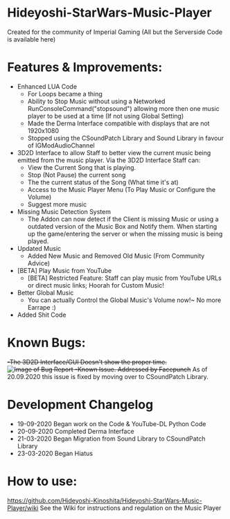 # Hideyoshi-StarWars-Music-Player
Created for the community of Imperial Gaming (All but the Serverside Code is available here)

# Features & Improvements:
- Enhanced LUA Code
    - For Loops became a thing
    - Ability to Stop Music without using a Networked RunConsoleCommand("stopsound") allowing more then
      one music player to be used at a time (If not using Global Setting)
    - Made the Derma Interface compatible with displays that are not 1920x1080
    - Stopped using the CSoundPatch Library and Sound Library in favour of IGModAudioChannel
- 3D2D Interface to allow Staff to better view the current music being emitted from the music player. Via the 3D2D Interface Staff can:
    - View the Current Song that is playing.
    - Stop (Not Pause) the current song
    - The the current status of the Song (What time it's at)
    - Access to the Music Player Menu (To Play Music or Configure the Volume)
    - Suggest more music
- Missing Music Detection System
    - The Addon can now detect if the Client is missing Music or using a outdated version of the Music Box and Notify them. When starting up the game/entering the server or when the missing music is being played.
- Updated Music
    - Added New Music and Removed Old Music (From Community Advice)
- [BETA] Play Music from YouTube
    - [BETA] Restricted Feature: Staff can play music from YouTube URLs or direct music links; Hoorah for Custom Music!
- Better Global Music
    - You can actually Control the Global Music's Volume now!~ No more Earrape :)
- Added Shit Code

# Known Bugs:
~~-The 3D2D Interface/GUI Doesn't show the proper time.
![Image of Bug Report](https://i.imgur.com/pGd9176.jpg)
    -Known Issue. Addressed by Facepunch~~
As of 20.09.2020 this issue is fixed by moving over to CSoundPatch Library.

# Development Changelog
- 19-09-2020
    Began work on the Code & YouTube-DL Python Code
- 20-09-2020 
    Completed Derma Interface
- 21-03-2020
    Began Migration from Sound Library to CSoundPatch Library
- 23-03-2020
    Began Hiatus

# How to use:
https://github.com/Hideyoshi-Kinoshita/Hideyoshi-StarWars-Music-Player/wiki
See the Wiki for instructions and regulation on the Music Player
